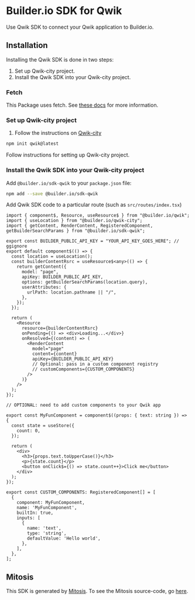# Builder.io SDK for Qwik

Use Qwik SDK to connect your Qwik application to Builder.io.

## Installation

Installing the Qwik SDK is done in two steps:

1. Set up Qwik-city project.
2. Install the Qwik SDK into your Qwik-city project.

### Fetch

This Package uses fetch. See [these docs](https://github.com/BuilderIO/this-package-uses-fetch/blob/main/README.md) for more information.

### Set up Qwik-city project

1. Follow the instructions on [Qwik-city](https://qwik.builder.io/qwikcity/overview)

```bash
npm init qwik@latest
```

Follow instructions for setting up Qwik-city project.

### Install the Qwik SDK into your Qwik-city project

Add `@builder.io/sdk-qwik` to your `package.json` file:

```bash
npm add --save @builder.io/sdk-qwik
```

Add Qwik SDK code to a particular route (such as `src/routes/index.tsx`)

```typscript
import { component$, Resource, useResource$ } from "@builder.io/qwik";
import { useLocation } from "@builder.io/qwik-city";
import { getContent, RenderContent, RegisteredComponent, getBuilderSearchParams } from "@builder.io/sdk-qwik";

export const BUILDER_PUBLIC_API_KEY = "YOUR_API_KEY_GOES_HERE"; // ggignore
export default component$(() => {
  const location = useLocation();
  const builderContentRsrc = useResource$<any>(() => {
    return getContent({
      model: "page",
      apiKey: BUILDER_PUBLIC_API_KEY,
      options: getBuilderSearchParams(location.query),
      userAttributes: {
        urlPath: location.pathname || "/",
      },
    });
  });

  return (
    <Resource
      resource={builderContentRsrc}
      onPending={() => <div>Loading...</div>}
      onResolved={(content) => (
        <RenderContent
          model="page"
          content={content}
          apiKey={BUILDER_PUBLIC_API_KEY}
          // Optional: pass in a custom component registry
          // customComponents={CUSTOM_COMPONENTS}
        />
      )}
    />
  );
});

// OPTIONAL: need to add custom components to your Qwik app

export const MyFunComponent = component$((props: { text: string }) => {
  const state = useStore({
    count: 0,
  });

  return (
    <div>
      <h3>{props.text.toUpperCase()}</h3>
      <p>{state.count}</p>
      <button onClick$={() => state.count++}>Click me</button>
    </div>
  );
});

export const CUSTOM_COMPONENTS: RegisteredComponent[] = [
  {
    component: MyFunComponent,
    name: 'MyFunComponent',
    builtIn: true,
    inputs: [
      {
        name: 'text',
        type: 'string',
        defaultValue: 'Hello world',
      },
    ],
  },
];

```

## Mitosis

This SDK is generated by [Mitosis](https://github.com/BuilderIO/mitosis). To see the Mitosis source-code, go [here](https://github.com/BuilderIO/builder/tree/main/packages/sdks/src).
